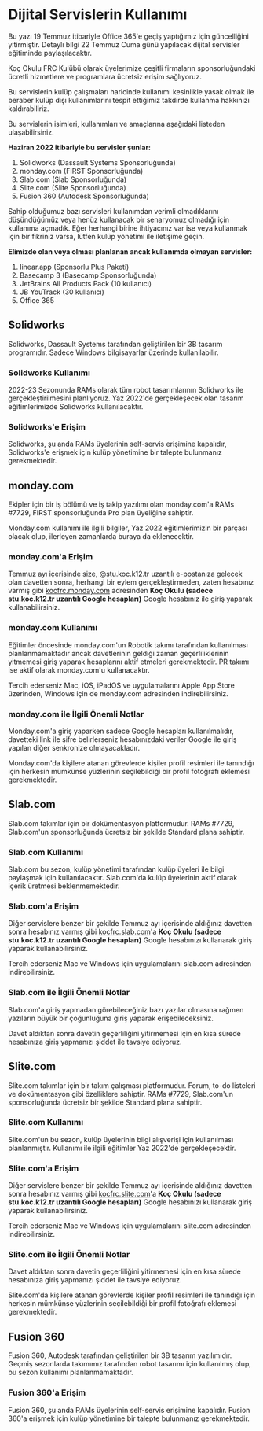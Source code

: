 # Dijital Servislerin Kullanımı

Bu yazı 19 Temmuz itibariyle Office 365'e geçiş yaptığımız için güncelliğini yitirmiştir. Detaylı bilgi 22 Temmuz Cuma günü yapılacak dijital servisler eğitiminde paylaşılacaktır.

Koç Okulu FRC Kulübü olarak üyelerimize çeşitli firmaların sponsorluğundaki ücretli hizmetlere ve programlara ücretsiz erişim sağlıyoruz.

Bu servislerin kulüp çalışmaları haricinde kullanımı kesinlikle yasak olmak ile beraber kulüp dışı kullanımlarını tespit ettiğimiz takdirde kullanma hakkınızı kaldırabiliriz.

Bu servislerin isimleri, kullanımları ve amaçlarına aşağıdaki listeden ulaşabilirsiniz.

**Haziran 2022 itibariyle bu servisler şunlar:**

1. Solidworks (Dassault Systems Sponsorluğunda)
1. monday.com (FIRST Sponsorluğunda)
1. Slab.com (Slab Sponsorluğunda)
1. Slite.com (Slite Sponsorluğunda)
1. Fusion 360 (Autodesk Sponsorluğunda)

Sahip olduğumuz bazı servisleri kullanımdan verimli olmadıklarını düşündüğümüz veya henüz kullanacak bir senaryomuz olmadığı için kullanıma açmadık. Eğer herhangi birine ihtiyacınız var ise veya kullanmak için bir fikriniz varsa, lütfen kulüp yönetimi ile iletişime geçin.

**Elimizde olan veya olması planlanan ancak kullanımda olmayan servisler:**

1. linear.app (Sponsorlu Plus Paketi)
1. Basecamp 3 (Basecamp Sponsorluğunda)
1. JetBrains All Products Pack (10 kullanıcı)
1. JB YouTrack (30 kullanıcı)
1. Office 365

## Solidworks

Solidworks, Dassault Systems tarafından geliştirilen bir 3B tasarım programıdır. Sadece Windows bilgisayarlar üzerinde kullanılabilir.

### Solidworks Kullanımı

2022-23 Sezonunda RAMs olarak tüm robot tasarımlarının Solidworks ile gerçekleştirilmesini planlıyoruz. Yaz 2022'de gerçekleşecek olan tasarım eğitimlerimizde Solidworks kullanılacaktır.

### Solidworks'e Erişim

Solidworks, şu anda RAMs üyelerinin self-servis erişimine kapalıdır, Solidworks'e erişmek için kulüp yönetimine bir talepte bulunmanız gerekmektedir.

## monday.com

Ekipler için bir iş bölümü ve iş takip yazılımı olan monday.com'a RAMs #7729, FIRST sponsorluğunda Pro plan üyeliğine sahiptir.

Monday.com kullanımı ile ilgili bilgiler, Yaz 2022 eğitimlerimizin bir parçası olacak olup, ilerleyen zamanlarda buraya da eklenecektir.

### monday.com'a Erişim

Temmuz ayı içerisinde size, @stu.koc.k12.tr uzantılı e-postanıza gelecek olan davetten sonra, herhangi bir eylem gerçekleştirmeden, zaten hesabınız varmış gibi [kocfrc.monday.com](https://kocfrc.monday.com) adresinden **Koç Okulu (sadece stu.koc.k12.tr uzantılı Google hesapları)** Google hesabınız ile giriş yaparak kullanabilirsiniz.

### monday.com Kullanımı

Eğitimler öncesinde monday.com'un Robotik takımı tarafından kullanılması planlanmamaktadır ancak davetlerinin geldiği zaman geçerliliklerinin yitmemesi giriş yaparak hesaplarını aktif etmeleri gerekmektedir. PR takımı ise aktif olarak monday.com'u kullanacaktır.

Tercih ederseniz Mac, iOS, iPadOS ve uygulamalarını Apple App Store üzerinden, Windows için de monday.com adresinden indirebilirsiniz.

### monday.com ile İlgili Önemli Notlar

Monday.com'a giriş yaparken sadece Google hesapları kullanılmalıdır, davetteki link ile şifre belirlerseniz hesabınızdaki veriler Google ile giriş yapılan diğer senkronize olmayacakladır.

Monday.com'da kişilere atanan görevlerde kişiler profil resimleri ile tanındığı için herkesin mümkünse yüzlerinin seçilebildiği bir profil fotoğrafı eklemesi gerekmektedir.

## Slab.com

Slab.com takımlar için bir dokümentasyon platformudur. RAMs #7729, Slab.com'un sponsorluğunda ücretsiz bir şekilde Standard plana sahiptir.

### Slab.com Kullanımı

Slab.com bu sezon, kulüp yönetimi tarafından kulüp üyeleri ile bilgi paylaşmak için kullanılacaktır. Slab.com'da kulüp üyelerinin aktif olarak içerik üretmesi beklenmemektedir.

### Slab.com'a Erişim

Diğer servislere benzer bir şekilde Temmuz ayı içerisinde aldığınız davetten sonra hesabınız varmış gibi [kocfrc.slab.com](https://kocfrc.slab.com)'a **Koç Okulu (sadece stu.koc.k12.tr uzantılı Google hesapları)** Google hesabınızı kullanarak giriş yaparak kullanabilirsiniz.

Tercih ederseniz Mac ve Windows için uygulamalarını slab.com adresinden indirebilirsiniz.

### Slab.com ile İlgili Önemli Notlar

Slab.com'a giriş yapmadan görebileceğiniz bazı yazılar olmasına rağmen yazıların büyük bir çoğunluğuna giriş yaparak erişebileceksiniz.

Davet aldıktan sonra davetin geçerliliğini yitirmemesi için  en kısa sürede hesabınıza giriş yapmanızı şiddet ile tavsiye ediyoruz.

## Slite.com

Slite.com takımlar için bir takım çalışması platformudur. Forum, to-do listeleri ve dokümentasyon gibi özelliklere sahiptir. RAMs #7729, Slab.com'un sponsorluğunda ücretsiz bir şekilde Standard plana sahiptir.

### Slite.com Kullanımı

Slite.com'un bu sezon, kulüp üyelerinin bilgi alışverişi için kullanılması planlanmıştır. Kullanımı ile ilgili eğitimler Yaz 2022'de gerçekleşecektir.

### Slite.com'a Erişim

Diğer servislere benzer bir şekilde Temmuz ayı içerisinde aldığınız davetten sonra hesabınız varmış gibi [kocfrc.slite.com](https://kocfrc.slite.com)'a **Koç Okulu (sadece stu.koc.k12.tr uzantılı Google hesapları)** Google hesabınızı kullanarak giriş yaparak kullanabilirsiniz.

Tercih ederseniz Mac ve Windows için uygulamalarını slite.com adresinden indirebilirsiniz.

### Slite.com ile İlgili Önemli Notlar

Davet aldıktan sonra davetin geçerliliğini yitirmemesi için en kısa sürede hesabınıza giriş yapmanızı şiddet ile tavsiye ediyoruz.

Slite.com'da kişilere atanan görevlerde kişiler profil resimleri ile tanındığı için herkesin mümkünse yüzlerinin seçilebildiği bir profil fotoğrafı eklemesi gerekmektedir.

## Fusion 360

Fusion 360, Autodesk tarafından geliştirilen bir 3B tasarım yazılımıdır. Geçmiş sezonlarda takımımız tarafından robot tasarımı için kullanılmış olup, bu sezon kullanımı planlanmamaktadır.

### Fusion 360'a Erişim

Fusion 360, şu anda RAMs üyelerinin self-servis erişimine kapalıdır. Fusion 360'a erişmek için kulüp yönetimine bir talepte bulunmanız gerekmektedir.
